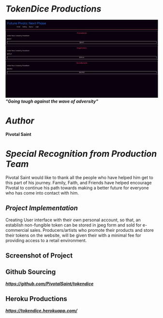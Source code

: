 # ***TokenDice Productions***
![img](./src/images/pivottokens.jpg)
***"Going tough against the wave of adversity"***

# ***Author***

**Pivotal Saint**

# ***Special Recognition from Production Team***

Pivotal Saint would like to thank all the people who have helped him get to this part of his journey.
Family, Faith, and Friends have helped encourage Pivotal to continue his path towards making a better future for everyone who has come into contact with him. 

## ***Project Implementation***

Creating User interface with their own personal account, so that, an establish non-fungible token can be stored in jpeg form and sold for e-commercial sales. Producers/artists who promote their products and store their tokens on the website, will be given their with a minimal fee for providing access to a retail environment.

## **Screenshot of Project**

## **Github Sourcing**

***https://github.com/PivotalSaint/tokendice***

## **Heroku Productions**

***https://tokendice.herokuapp.com/***


